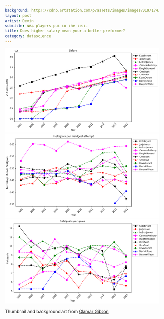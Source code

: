 ```yaml
---
background: https://cdnb.artstation.com/p/assets/images/images/019/174/461/large/olamar-gibson-kd-bk-final.jpg?1581777970
layout: post
artist: Devin
subtitle: NBA players put to the test.
title: Does higher salary mean your a better preformer?
category: datascience
---
```

<img src="https://raw.githubusercontent.com/thepinkturtle/thepinkturtle.github.io/master/datascience/_posts/images/salary.png" alt="NBA player salaries">


<img src="https://raw.githubusercontent.com/thepinkturtle/thepinkturtle.github.io/master/datascience/_posts/images/fieldgoalsperattempt.png" alt="Field Goals per attempt made">


<img style="background-color:white;" src="https://raw.githubusercontent.com/thepinkturtle/thepinkturtle.github.io/master/datascience/_posts/images/fieldgoalspergame.png" alt="Field Goals per game">


Thumbnail and background art from [Olamar Gibson](https://www.artstation.com/artwork/DxBK3e)